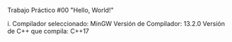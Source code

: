 Trabajo Práctico #00
"Hello, World!"

i.  Compilador seleccionado: MinGW
    Versión de Compilador: 13.2.0
    Versión de C++ que compila: C++17
